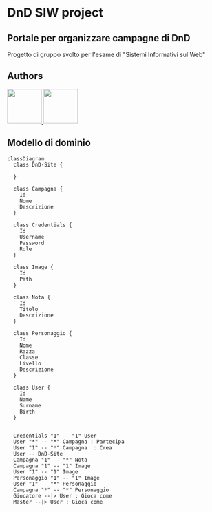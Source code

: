 # DnD SIW project
## Portale per organizzare campagne di DnD
Progetto di gruppo svolto per l'esame di "Sistemi Informativi sul Web"

## Authors
<a href="https://github.com/Chiodoo">
  <img src="https://avatars.githubusercontent.com/u/167012156?v=4" width="80">
</a>
<a href="https://github.com/Lars276491">
  <img src="https://avatars.githubusercontent.com/u/166992912?v=4" width="80">
</a>

## Modello di dominio
```mermaid
classDiagram
  class DnD-Site {

  }

  class Campagna {
    Id
    Nome
    Descrizione
  }

  class Credentials {
    Id
    Username
    Password
    Role
  }

  class Image {
    Id
    Path
  }

  class Nota {
    Id
    Titolo
    Descrizione
  }

  class Personaggio {
    Id
    Nome
    Razza
    Classe
    Livello
    Descrizione
  }

  class User {
    Id
    Name
    Surname
    Birth
  }


  Credentials "1" -- "1" User
  User "*" -- "*" Campagna : Partecipa
  User "1" -- "*" Campagna  : Crea
  User -- DnD-Site
  Campagna "1" -- "*" Nota
  Campagna "1" -- "1" Image
  User "1" -- "1" Image
  Personaggio "1" -- "1" Image
  User "1" -- "*" Personaggio
  Campagna "*" -- "*" Personaggio
  Giocatore --|> User : Gioca come
  Master --|> User : Gioca come
```